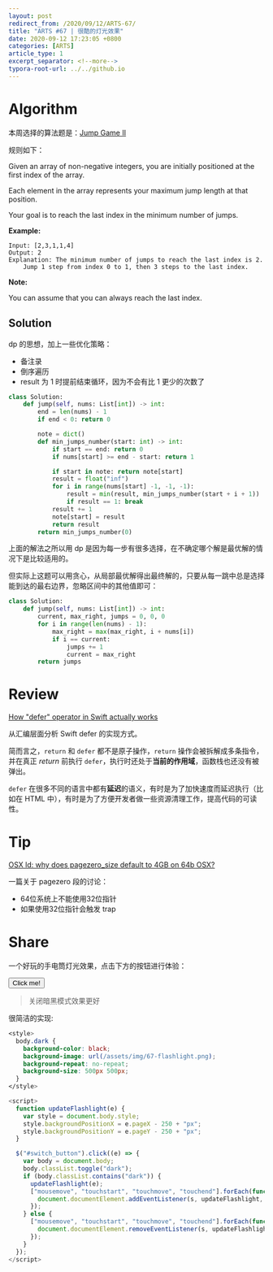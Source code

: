 ```yaml
---
layout: post
redirect_from: /2020/09/12/ARTS-67/
title: "ARTS #67 | 很酷的灯光效果"
date: 2020-09-12 17:23:05 +0800
categories: [ARTS]
article_type: 1
excerpt_separator: <!--more-->
typora-root-url: ../../github.io
---
```



# Algorithm

本周选择的算法题是：[Jump Game II](https://leetcode.com/problems/jump-game-ii/)

<!--more-->

规则如下：

Given an array of non-negative integers, you are initially positioned at the first index of the array.

Each element in the array represents your maximum jump length at that position.

Your goal is to reach the last index in the minimum number of jumps.

**Example:**

```
Input: [2,3,1,1,4]
Output: 2
Explanation: The minimum number of jumps to reach the last index is 2.
    Jump 1 step from index 0 to 1, then 3 steps to the last index.
```

**Note:**

You can assume that you can always reach the last index.

## Solution

dp 的思想，加上一些优化策略：

- 备注录
- 倒序遍历
- result 为 1 时提前结束循环，因为不会有比 1 更少的次数了

```python
class Solution:
    def jump(self, nums: List[int]) -> int:
        end = len(nums) - 1
        if end < 0: return 0

        note = dict()
        def min_jumps_number(start: int) -> int:
            if start == end: return 0
            if nums[start] >= end - start: return 1

            if start in note: return note[start]
            result = float("inf")
            for i in range(nums[start] -1, -1, -1):
                result = min(result, min_jumps_number(start + i + 1))
                if result == 1: break
            result += 1
            note[start] = result
            return result
        return min_jumps_number(0)
```

上面的解法之所以用 dp 是因为每一步有很多选择，在不确定哪个解是最优解的情况下是比较适用的。

但实际上这题可以用贪心，从局部最优解得出最终解的，只要从每一跳中总是选择能到达的最右边界，忽略区间中的其他值即可：

```python
class Solution:
    def jump(self, nums: List[int]) -> int:
        current, max_right, jumps = 0, 0, 0
        for i in range(len(nums) - 1):
            max_right = max(max_right, i + nums[i])
            if i == current:
                jumps += 1
                current = max_right
        return jumps
```

# Review

[How "defer" operator in Swift actually works](https://medium.com/@sergeysmagleev/how-defer-operator-in-swift-actually-works-30dbacb3477b)

从汇编层面分析 Swift defer 的实现方式。

简而言之，`return` 和 `defer` 都不是原子操作，`return` 操作会被拆解成多条指令，并在真正 *return* 前执行 `defer`，执行时还处于**当前的作用域**，函数栈也还没有被弹出。

`defer` 在很多不同的语言中都有**延迟**的语义，有时是为了加快速度而延迟执行（比如在 HTML 中），有时是为了方便开发者做一些资源清理工作，提高代码的可读性。

# Tip

[OSX ld: why does pagezero_size default to 4GB on 64b OSX?](https://stackoverflow.com/questions/46916112/osx-ld-why-does-pagezero-size-default-to-4gb-on-64b-osx)

一篇关于 pagezero 段的讨论：

- 64位系统上不能使用32位指针
- 如果使用32位指针会触发 trap

# Share

一个好玩的手电筒灯光效果，点击下方的按钮进行体验：

<button id="switch_button">Click me!</button>

> 关闭暗黑模式效果更好

很简洁的实现:

```css
<style>
  body.dark {
    background-color: black;
    background-image: url(/assets/img/67-flashlight.png);
    background-repeat: no-repeat;
    background-size: 500px 500px;
  }
</style>
```

```javascript
<script>
  function updateFlashlight(e) {
    var style = document.body.style;
    style.backgroundPositionX = e.pageX - 250 + "px";
    style.backgroundPositionY = e.pageY - 250 + "px";
  }

  $("#switch_button").click((e) => {
    var body = document.body;
    body.classList.toggle("dark");
    if (body.classList.contains("dark")) {
      updateFlashlight(e);
      ["mousemove", "touchstart", "touchmove", "touchend"].forEach(function(s) {
        document.documentElement.addEventListener(s, updateFlashlight, false);
      });
    } else {
      ["mousemove", "touchstart", "touchmove", "touchend"].forEach(function(s) {
        document.documentElement.removeEventListener(s, updateFlashlight, false);
      });
    }
  });
</script>
```

<style>
  body.dark {
    background-color: black;
    background-image: url(/assets/img/67-flashlight.png);
    background-repeat: no-repeat;
    background-size: 500px 500px;
  }
</style>

<script>
  function updateFlashlight(e) {
    var style = document.body.style;
    style.backgroundPositionX = e.pageX - 250 + "px";
    style.backgroundPositionY = e.pageY - 250 + "px";
  }
  $("#switch_button").click((e) => {
    var body = document.body;
    body.classList.toggle("dark");
    if (body.classList.contains("dark")) {
      updateFlashlight(e);
      ["mousemove", "touchstart", "touchmove", "touchend"].forEach(function(s) {
        document.documentElement.addEventListener(s, updateFlashlight, false);
      });
    } else {
      ["mousemove", "touchstart", "touchmove", "touchend"].forEach(function(s) {
        document.documentElement.removeEventListener(s, updateFlashlight, false);
      });
    }
  });
</script>